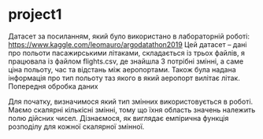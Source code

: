 # project1

Датасет за посиланням, який було використано в лабораторній роботі: https://www.kaggle.com/leomauro/argodatathon2019
Цей датасет – дані про польоти пасажирськими літаками, складається із трьох файлів, я працювала із файлом flights.csv, де знайшла 3 потрібні змінні, а саме ціна польоту, час та відстань між аеропортами. Також була надана інформація про тип польоту таз якого в який аеропорт вилітає літак.
Попередня обробка даних

Для початку, визначимося який тип змінних використовується в роботі.
Маємо скалярні кількісні змінні, тому що їхня область значень належить полю дійсних чисел. 
Дізнаємося, як виглядає емпірична функція розподілу для кожної скалярної змінної. 




